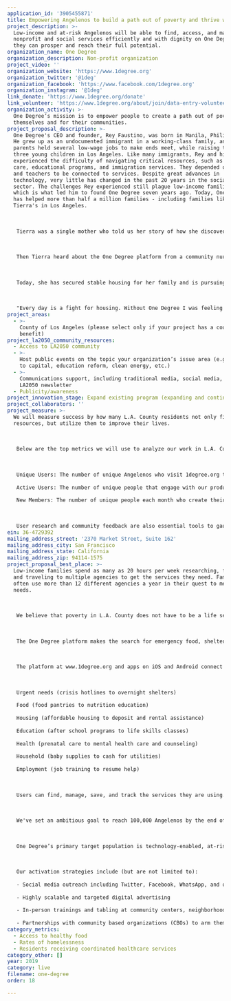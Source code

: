 ```yaml
---
application_id: '3905455871'
title: Empowering Angelenos to build a path out of poverty and thrive with One Degree
project_description: >-
  Low-income and at-risk Angelenos will be able to find, access, and manage
  nonprofit and social services efficiently and with dignity on One Degree so
  they can prosper and reach their full potential.
organization_name: One Degree
organization_description: Non-profit organization
project_video: ''
organization_website: 'https://www.1degree.org'
organization_twitter: '@1deg'
organization_facebook: 'https://www.facebook.com/1degree.org'
organization_instagram: '@1deg'
link_donate: 'https://www.1degree.org/donate'
link_volunteer: 'https://www.1degree.org/about/join/data-entry-volunteer-intern'
organization_activity: >-
  One Degree’s mission is to empower people to create a path out of poverty for
  themselves and for their communities.
project_proposal_description: >-
  One Degree's CEO and founder, Rey Faustino, was born in Manila, Philippines.
  He grew up as an undocumented immigrant in a working-class family, and his
  parents held several low-wage jobs to make ends meet, while raising their
  three young children in Los Angeles. Like many immigrants, Rey and his family
  experienced the difficulty of navigating critical resources, such as health
  care, educational programs, and immigration services. They depended on friends
  and teachers to be connected to services. Despite great advances in
  technology, very little has changed in the past 20 years in the social service
  sector. The challenges Rey experienced still plague low-income families today,
  which is what led him to found One Degree seven years ago. Today, One Degree
  has helped more than half a million families - including families like
  Tierra's in Los Angeles.
   
   
   
   Tierra was a single mother who told us her story of how she discovered One Degree. She was living on Skid Row, struggling for months to find stable housing. She found it difficult to locate family-friendly resources, because most resources in her community were geared toward single individuals. She also sought help from a number of service providers, including a case manager at a shelter, and from county offices as well. 
   
   
   
   Then Tierra heard about the One Degree platform from a community nurse at Union Rescue Mission. Tierra signed up for the One Degree app - and she was able to easily find family-friendly resources, including summer and winter programs for her young children and housing resources.
   
   
   
   Today, she has secured stable housing for her family and is pursuing a career as a realtor. And, she’s become a champion for One Degree:
   
   
   
   "Every day is a fight for housing. Without One Degree I was feeling low in spirit because I just didn't know what to do. Fast forward 6 months later we finally housed!” - Tierra
project_areas:
  - >-
    County of Los Angeles (please select only if your project has a countywide
    benefit)
project_la2050_community_resources:
  - Access to LA2050 community
  - >-
    Host public events on the topic your organization’s issue area (e.g. access
    to capital, education reform, clean energy, etc.) 
  - >-
    Communications support, including traditional media, social media, and
    LA2050 newsletter
  - Publicity/awareness
project_innovation_stage: Expand existing program (expanding and continuing ongoing successful projects)
project_collaborators: ''
project_measure: >-
  We will measure success by how many L.A. County residents not only find
  resources, but utilize them to improve their lives. 
   
   
   
   Below are the top metrics we will use to analyze our work in L.A. County, and assess our progress.
   
   
   
   Unique Users: The number of unique Angelenos who visit 1degree.org tools.
   
   Active Users: The number of unique people that engage with our products on some level.
   
   New Members: The number of unique people each month who create their own One Degree accounts. 
   
   
   
   User research and community feedback are also essential tools to gauge the success of our activation.
ein: 36-4729392
mailing_address_street: '2370 Market Street, Suite 162'
mailing_address_city: San Francisco
mailing_address_state: California
mailing_address_zip: 94114-1575
project_proposal_best_place: >-
  Low-income families spend as many as 20 hours per week researching, finding,
  and traveling to multiple agencies to get the services they need. Families
  often use more than 12 different agencies a year in their quest to meet basic
  needs.
   
   
   
   We believe that poverty in L.A. County does not have to be a life sentence. We want to make it easier for more of L.A. County’s low-income families to navigate the safety net of services to improve health, food security, wellness, and improve economic mobility.
   
   
   
   The One Degree platform makes the search for emergency food, shelter, or health services as easy as ordering a book on Amazon. Angelenos have agency, and everyone should be able to access the support they need to prosper and reach their full potential. Every resident in the Los Angeles region should have the economic means and cultural capital to lead active, healthy lives. 
   
   
   
   The platform at www.1degree.org and apps on iOS and Android connect low-income and at-risk families directly to more than 8,500 critical social services in L.A. County, including:
   
   
   
   Urgent needs (crisis hotlines to overnight shelters)
   
   Food (food pantries to nutrition education)
   
   Housing (affordable housing to deposit and rental assistance)
   
   Education (after school programs to life skills classes)
   
   Health (prenatal care to mental health care and counseling)
   
   Household (baby supplies to cash for utilities) 
   
   Employment (job training to resume help)
   
   
   
   Users can find, manage, save, and track the services they are using. One Degree shows people resources that they are eligible for and the next steps to utilize them. Users can add ratings and reviews, and share opportunities with friends or family by email and text. This resource is live and available in L.A. County, but we want to launch a full campaign to grow usage and reliance on this powerful tool to improve lives. 
   
   
   
   We've set an ambitious goal to reach 100,000 Angelenos by the end of 2020. We will executive a marketing initiative in partnership with LA2050 get the 1degree.org platform into the hands of thousands more families and individuals in LA County so they can access the support they need to prosper and reach their full potential.
   
   
   
   One Degree’s primary target population is technology-enabled, at-risk, young people (ages 18-34) and low-income families. More than 50% of people who use One Degree are currently homeless or have been homeless in the past.
   
   
   
   Our activation strategies include (but are not limited to):
   
   - Social media outreach including Twitter, Facebook, WhatsApp, and other emerging platforms where our audience spends time
   
   - Highly scalable and targeted digital advertising
   
   - In-person trainings and tabling at community centers, neighborhood festivals, and other gatherings across L.A. County with help from our collaborators
   
   - Partnerships with community based organizations (CBOs) to arm them with marketing materials so they can help spread the word and encourage their staff and clients to use One Degree
category_metrics:
  - Access to healthy food
  - Rates of homelessness
  - Residents receiving coordinated healthcare services
category_other: []
year: 2019
category: live
filename: one-degree
order: 18

---
```

